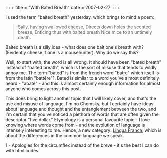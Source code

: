 +++
title = "With Bated Breath"
date = 2007-02-27
+++

I used the term "baited breath" yesterday, which brings to mind a poem:

> Sally, having swallowed cheese, Directs down holes the scented breeze, Enticing thus with baited breath Nice mice to an untimely death.

Baited breath is a silly idea - what does one bait one's breath with? (Evidently cheese if one is a mousehunter). Why do we say this?

Well, to start with, the word is all wrong. It should have been "bated breath" instead of "baited breath", which is the sort of misuse that tends to wildly annoy me. The term "bated" is from the french word "batre" which itself is from the latin "battêre"1. Bated is similar to a word you've almost definitely heard - "abate" - and this is almost certainly enough information for almost anyone who comes across this post.

This does bring to light another topic that I will likely cover, and that's the use and misuse of language. I'm no Chomsky, but I certainly have ideas about language and thought and the entanglement between the two, and I'm certain that you've noticed a plethora of words that are often given the descriptor "five dollar." Etymology is a personal favourite topic - I love knowing where words come from - and the evolution of language is intensely interesting to me. Hence, a new category: [Lingua Franca](/category/lingua-franca/), which is about the differences in the common language we speak.

1 - Apologies for the circumflex instead of the breve - it's the best I can do with html codes.
